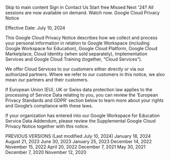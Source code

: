Skip to main content
Sign in
Contact Us
Start free
Missed Next '24? All sessions are now available on demand. Watch now.
Google Cloud Privacy Notice

Effective Date: July 10, 2024

This Google Cloud Privacy Notice describes how we collect and process your personal information in relation to Google Workspace (including Google Workspace for Education), Google Cloud Platform, Google Cloud Marketplace, Cloud Identity (when sold separately), Implementation Services and Google Cloud Training (together, “Cloud Services”).

We offer Cloud Services to our customers either directly or via our authorized partners. Where we refer to our customers in this notice, we also mean our partners and their customers.

If European Union (EU), UK or Swiss data protection law applies to the processing of Service Data relating to you, you can review the ‘European Privacy Standards and GDPR’ section below to learn more about your rights and Google’s compliance with these laws.

If your organization has entered into our Google Workspace for Education Service Data Addendum, please review the Supplemental Google Cloud Privacy Notice together with this notice.

PREVIOUS VERSIONS (Last modified July 10, 2024)
January 18, 2024 August 21, 2023 June 30, 2023 January 25, 2023 December 14, 2022 November 15, 2022 April 20, 2022 December 7, 2021 May 30, 2021 December 7, 2020 November 12, 2020